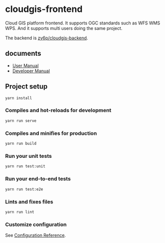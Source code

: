 # cloudgis-frontend

Cloud GIS platform frontend. 
It supports OGC standards such as WFS WMS WPS. 
And it supports multi users doing the same project.  

The backend is [zy6p/cloudgis-backend](https://github.com/zy6p/cloudgis-backend).  

## documents

- [User Manual](https://zy6p.github.io/cloudgis/usermanual/)
- [Developer Manual](https://zy6p.github.io/cloudgis/devmanual/)

## Project setup
```
yarn install
```

### Compiles and hot-reloads for development
```
yarn run serve
```

### Compiles and minifies for production
```
yarn run build
```

### Run your unit tests
```
yarn run test:unit
```

### Run your end-to-end tests
```
yarn run test:e2e
```

### Lints and fixes files
```
yarn run lint
```

### Customize configuration
See [Configuration Reference](https://cli.vuejs.org/config/).

